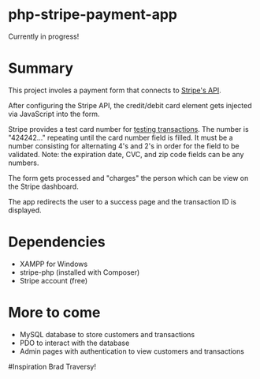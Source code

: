 # php-stripe-payment-app
Currently in progress!


# Summary
This project involes a payment form that connects to [Stripe's API](https://stripe.com/docs). 

After configuring the Stripe API, the credit/debit card element gets injected via JavaScript into the form.

Stripe provides a test card number for [testing transactions](https://stripe.com/docs/payments/integration-builder). The number is "424242..." repeating until the card number field is filled. It must be a number consisting for alternating 4's and 2's in order for the field to be validated. Note: the expiration date, CVC, and zip code fields can be any numbers.

The form gets processed and "charges" the person which can be view on the Stripe dashboard.

The app redirects the user to a success page and the transaction ID is displayed. 

# Dependencies
- XAMPP for Windows
- stripe-php (installed with Composer)
- Stripe account (free)

# More to come
- MySQL database to store customers and transactions
- PDO to interact with the database
- Admin pages with authentication to view customers and transactions

#Inspiration
Brad Traversy!
